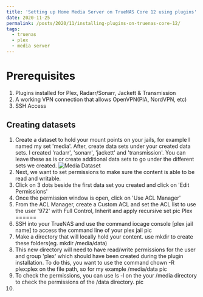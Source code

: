 ```yaml
---
title: 'Setting up Home Media Server on TrueNAS Core 12 using plugins'
date: 2020-11-25
permalink: /posts/2020/11/installing-plugins-on-truenas-core-12/
tags:
  - truenas
  - plex
  - media server
---
```



Prerequisites
======
1. Plugins installed for Plex, Radarr/Sonarr, Jackett & Transmission
2. A working VPN connection that allows OpenVPN(PIA, NordVPN, etc)
3. SSH Access


Creating datasets 
------
1. Create a dataset to hold your mount points on your jails, for example I named my set 'media'. After, create data sets under your created data sets. I created 'radarr', 'sonarr', 'jackett' and 'transmission'. You can leave these as is or create additional data sets to go under the different sets we created.
![Media Dataset](https://raw.githubusercontent.com/josephbiscardi/josephbiscardi.github.io/master/images/chrome_MTc46Z4LT3.png)
2. Next, we want to set permissions to make sure the content is able to be read and writable. 
3. Click on 3 dots beside the first data set you created and click on 'Edit Permissions' 
4. Once the permission window is open, click on 'Use ACL Manager' 
5. From the ACL Manager, create a Custom ACL and set the ACL list to use the user '972' with Full Control, Inherit and apply recursive set 
pic
Plex 
======
1. SSH into your TrueNAS and use the command iocage console [plex jail name] to access the command line of your plex jail
pic
2. Make a directory that will locally hold your content. use mkdir to create these folders(eg. mkdir /media/data)
3. This new directory will need to have read/write permissions for the user and group 'plex' which should have been created during the plugin installation. 
To do this, you want to use the command chown -R plex:plex on the file path, so for my example /media/data
pic
4. To check the permissions, you can use ls -l on the your /media directory to check the permissions of the /data directory. 
pic
5. 
